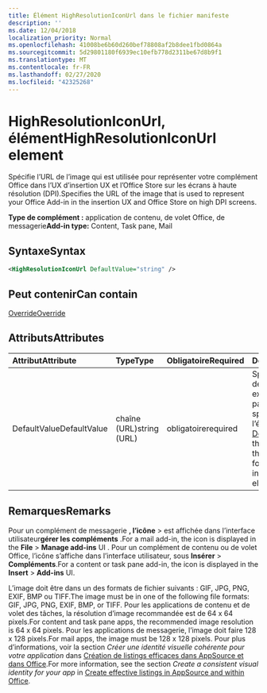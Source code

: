 ```yaml
---
title: Élément HighResolutionIconUrl dans le fichier manifeste
description: ''
ms.date: 12/04/2018
localization_priority: Normal
ms.openlocfilehash: 41008be6b60d260bef78808af2b8dee1fbd0864a
ms.sourcegitcommit: 5d29801180f6939ec10efb778d2311be67d8b9f1
ms.translationtype: MT
ms.contentlocale: fr-FR
ms.lasthandoff: 02/27/2020
ms.locfileid: "42325268"
---
```

# <a name="highresolutioniconurl-element"></a><span data-ttu-id="f740e-102">HighResolutionIconUrl, élément</span><span class="sxs-lookup"><span data-stu-id="f740e-102">HighResolutionIconUrl element</span></span>

<span data-ttu-id="f740e-103">Spécifie l’URL de l’image qui est utilisée pour représenter votre complément Office dans l’UX d’insertion UX et l’Office Store sur les écrans à haute résolution (DPI).</span><span class="sxs-lookup"><span data-stu-id="f740e-103">Specifies the URL of the image that is used to represent your Office Add-in in the insertion UX and Office Store on high DPI screens.</span></span>

<span data-ttu-id="f740e-104">**Type de complément :** application de contenu, de volet Office, de messagerie</span><span class="sxs-lookup"><span data-stu-id="f740e-104">**Add-in type:** Content, Task pane, Mail</span></span>

## <a name="syntax"></a><span data-ttu-id="f740e-105">Syntaxe</span><span class="sxs-lookup"><span data-stu-id="f740e-105">Syntax</span></span>

```XML
<HighResolutionIconUrl DefaultValue="string" />
```

## <a name="can-contain"></a><span data-ttu-id="f740e-106">Peut contenir</span><span class="sxs-lookup"><span data-stu-id="f740e-106">Can contain</span></span>

[<span data-ttu-id="f740e-107">Override</span><span class="sxs-lookup"><span data-stu-id="f740e-107">Override</span></span>](override.md)

## <a name="attributes"></a><span data-ttu-id="f740e-108">Attributs</span><span class="sxs-lookup"><span data-stu-id="f740e-108">Attributes</span></span>

|<span data-ttu-id="f740e-109">**Attribut**</span><span class="sxs-lookup"><span data-stu-id="f740e-109">**Attribute**</span></span>|<span data-ttu-id="f740e-110">**Type**</span><span class="sxs-lookup"><span data-stu-id="f740e-110">**Type**</span></span>|<span data-ttu-id="f740e-111">**Obligatoire**</span><span class="sxs-lookup"><span data-stu-id="f740e-111">**Required**</span></span>|<span data-ttu-id="f740e-112">**Description**</span><span class="sxs-lookup"><span data-stu-id="f740e-112">**Description**</span></span>|
|:-----|:-----|:-----|:-----|
|<span data-ttu-id="f740e-113">DefaultValue</span><span class="sxs-lookup"><span data-stu-id="f740e-113">DefaultValue</span></span>|<span data-ttu-id="f740e-114">chaîne (URL)</span><span class="sxs-lookup"><span data-stu-id="f740e-114">string (URL)</span></span>|<span data-ttu-id="f740e-115">obligatoire</span><span class="sxs-lookup"><span data-stu-id="f740e-115">required</span></span>|<span data-ttu-id="f740e-116">Spécifie la valeur par défaut de ce paramètre, exprimée pour les paramètres régionaux spécifiés dans l’élément [DefaultLocale](defaultlocale.md).</span><span class="sxs-lookup"><span data-stu-id="f740e-116">Specifies the default value for this setting, expressed for the locale specified in the [DefaultLocale](defaultlocale.md) element.</span></span>|

## <a name="remarks"></a><span data-ttu-id="f740e-117">Remarques</span><span class="sxs-lookup"><span data-stu-id="f740e-117">Remarks</span></span>

<span data-ttu-id="f740e-118">Pour un complément de messagerie **, l’icône** > est affichée dans l’interface utilisateur**gérer les compléments** .</span><span class="sxs-lookup"><span data-stu-id="f740e-118">For a mail add-in, the icon is displayed in the **File** > **Manage add-ins** UI .</span></span> <span data-ttu-id="f740e-119">Pour un complément de contenu ou de volet Office, l’icône s’affiche dans l’interface utilisateur, sous **Insérer** > **Compléments**.</span><span class="sxs-lookup"><span data-stu-id="f740e-119">For a content or task pane add-in, the icon is displayed in the **Insert** > **Add-ins** UI.</span></span>

<span data-ttu-id="f740e-120">L’image doit être dans un des formats de fichier suivants : GIF, JPG, PNG, EXIF, BMP ou TIFF.</span><span class="sxs-lookup"><span data-stu-id="f740e-120">The image must be in one of the following file formats: GIF, JPG, PNG, EXIF, BMP, or TIFF.</span></span> <span data-ttu-id="f740e-121">Pour les applications de contenu et de volet des tâches, la résolution d’image recommandée est de 64 x 64 pixels.</span><span class="sxs-lookup"><span data-stu-id="f740e-121">For content and task pane apps, the recommended image resolution is 64 x 64 pixels.</span></span> <span data-ttu-id="f740e-122">Pour les applications de messagerie, l’image doit faire 128 x 128 pixels.</span><span class="sxs-lookup"><span data-stu-id="f740e-122">For mail apps, the image must be 128 x 128 pixels.</span></span> <span data-ttu-id="f740e-123">Pour plus d’informations, voir la section _Créer une identité visuelle cohérente pour votre application_ dans [Création de listings efficaces dans AppSource et dans Office](/office/dev/store/create-effective-office-store-listings#create-a-consistent-visual-identity).</span><span class="sxs-lookup"><span data-stu-id="f740e-123">For more information, see the section  _Create a consistent visual identity for your app_ in [Create effective listings in AppSource and within Office](/office/dev/store/create-effective-office-store-listings#create-a-consistent-visual-identity).</span></span>
